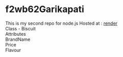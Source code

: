 # f2wb62Garikapati
This is my second repo for node.js
Hosted at : [render](https://f2wb62garikapati.onrender.com/)<br>
Class - Biscuit<br>
Attributes<br>
BrandName<br>
Price<br>
Flavour<br>